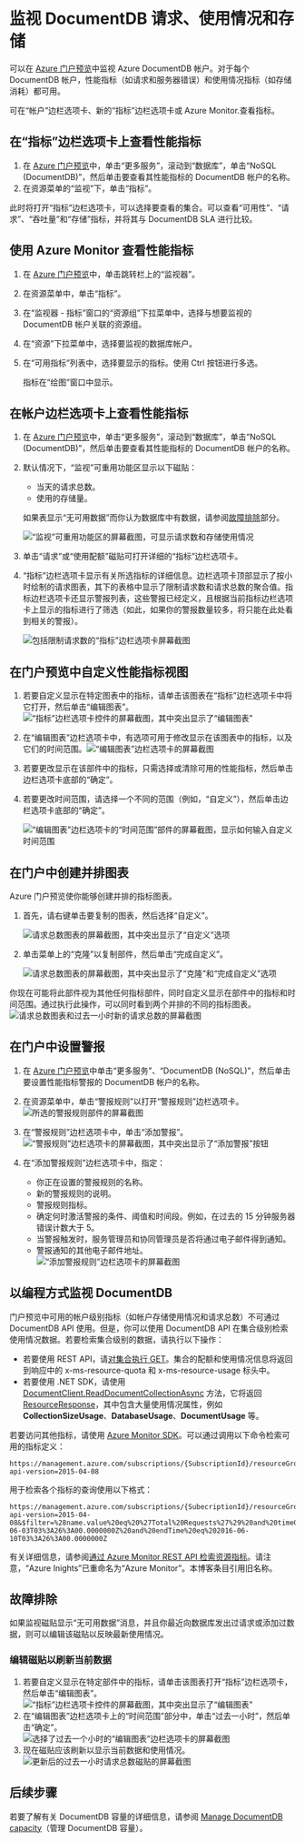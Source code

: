 <properties
    pageTitle="监视 DocumentDB 请求和存储 | Azure"
    description="了解如何监视你的 DocumentDB 帐户的性能指标（如请求和服务器错误）以及使用情况指标（如存储消耗）。"
    services="documentdb"
    documentationcenter=""
    author="mimig1"
    manager="jhubbard"
    editor="cgronlun" />
<tags
    ms.assetid="4c6a2e6f-6e78-48e3-8dc6-f4498b235a9e"
    ms.service="documentdb"
    ms.workload="data-services"
    ms.tgt_pltfrm="na"
    ms.devlang="na"
    ms.topic="article"
    ms.date="12/15/2016"
    wacn.date="01/23/2017"
    ms.author="mimig" />  


# 监视 DocumentDB 请求、使用情况和存储
可以在 [Azure 门户预览](https://portal.azure.cn/)中监视 Azure DocumentDB 帐户。对于每个 DocumentDB 帐户，性能指标（如请求和服务器错误）和使用情况指标（如存储消耗）都可用。

可在“帐户”边栏选项卡、新的“指标”边栏选项卡或 Azure Monitor.查看指标。

## 在“指标”边栏选项卡上查看性能指标
1. 在 [Azure 门户预览](https://portal.azure.cn/)中，单击“更多服务”，滚动到“数据库”，单击“NoSQL \(DocumentDB\)”，然后单击要查看其性能指标的 DocumentDB 帐户的名称。
2. 在资源菜单的“监视”下，单击“指标”。

此时将打开“指标”边栏选项卡，可以选择要查看的集合。可以查看“可用性”、“请求”、“吞吐量”和“存储”指标，并将其与 DocumentDB SLA 进行比较。

## 使用 Azure Monitor 查看性能指标
1. 在 [Azure 门户预览](https://portal.azure.cn/)中，单击跳转栏上的“监视器”。
2. 在资源菜单中，单击“指标”。
3. 在“监视器 - 指标”窗口的“资源组”下拉菜单中，选择与想要监视的 DocumentDB 帐户关联的资源组。
4. 在“资源”下拉菜单中，选择要监视的数据库帐户。
5. 在“可用指标”列表中，选择要显示的指标。使用 Ctrl 按钮进行多选。

    指标在“绘图”窗口中显示。

## 在帐户边栏选项卡上查看性能指标
1. 在 [Azure 门户预览](https://portal.azure.cn/)中，单击“更多服务”，滚动到“数据库”，单击“NoSQL \(DocumentDB\)”，然后单击要查看其性能指标的 DocumentDB 帐户的名称。
2. 默认情况下，“监视”可重用功能区显示以下磁贴：
   
   - 当天的请求总数。
   - 使用的存储量。
   
   如果表显示“无可用数据”而你认为数据库中有数据，请参阅[故障排除](#troubleshooting)部分。
   
   ![“监视”可重用功能区的屏幕截图，可显示请求数和存储使用情况](./media/documentdb-monitor-accounts/documentdb-total-requests-and-usage.png)  

3. 单击“请求”或“使用配额”磁贴可打开详细的“指标”边栏选项卡。
4. “指标”边栏选项卡显示有关所选指标的详细信息。边栏选项卡顶部显示了按小时绘制的请求图表，其下的表格中显示了限制请求数和请求总数的聚合值。指标边栏选项卡还显示警报列表，这些警报已经定义，且根据当前指标边栏选项卡上显示的指标进行了筛选（如此，如果你的警报数量较多，将只能在此处看到相关的警报）。
   
   ![包括限制请求数的“指标”边栏选项卡屏幕截图](./media/documentdb-monitor-accounts/documentdb-metric-blade.png)  


## 在门户预览中自定义性能指标视图
1. 若要自定义显示在特定图表中的指标，请单击该图表在“指标”边栏选项卡中将它打开，然后单击“编辑图表”。![“指标”边栏选项卡控件的屏幕截图，其中突出显示了“编辑图表”](./media/documentdb-monitor-accounts/madocdb3.png)
2. 在“编辑图表”边栏选项卡中，有选项可用于修改显示在该图表中的指标，以及它们的时间范围。![“编辑图表”边栏选项卡的屏幕截图](./media/documentdb-monitor-accounts/madocdb4.png)
3. 若要更改显示在该部件中的指标，只需选择或清除可用的性能指标，然后单击边栏选项卡底部的“确定”。
4. 若要更改时间范围，请选择一个不同的范围（例如，“自定义”），然后单击边栏选项卡底部的“确定”。
   
   ![“编辑图表”边栏选项卡的“时间范围”部件的屏幕截图，显示如何输入自定义时间范围](./media/documentdb-monitor-accounts/madocdb5.png)  


## 在门户中创建并排图表
Azure 门户预览使你能够创建并排的指标图表。

1. 首先，请右键单击要复制的图表，然后选择“自定义”。
   
	![请求总数图表的屏幕截图，其中突出显示了“自定义”选项](./media/documentdb-monitor-accounts/madocdb6.png)  

2. 单击菜单上的“克隆”以复制部件，然后单击“完成自定义”。
   
	![请求总数图表的屏幕截图，其中突出显示了“克隆”和“完成自定义”选项](./media/documentdb-monitor-accounts/madocdb7.png)  


你现在可能将此部件视为其他任何指标部件，同时自定义显示在部件中的指标和时间范围。通过执行此操作，可以同时看到两个并排的不同的指标图表。![请求总数图表和过去一小时新的请求总数的屏幕截图](./media/documentdb-monitor-accounts/madocdb8.png)

## 在门户中设置警报
1. 在 [Azure 门户预览](https://portal.azure.cn/)中单击“更多服务”、“DocumentDB \(NoSQL\)”，然后单击要设置性能指标警报的 DocumentDB 帐户的名称。
2. 在资源菜单中，单击“警报规则”以打开“警报规则”边栏选项卡。  
   ![所选的警报规则部件的屏幕截图](./media/documentdb-monitor-accounts/madocdb10.5.png)
3. 在“警报规则”边栏选项卡中，单击“添加警报”。  
   ![“警报规则”边栏选项卡的屏幕截图，其中突出显示了“添加警报”按钮](./media/documentdb-monitor-accounts/madocdb11.png)
4. 在“添加警报规则”边栏选项卡中，指定：
   
   - 你正在设置的警报规则的名称。
   - 新的警报规则的说明。
   - 警报规则指标。
   - 确定何时激活警报的条件、阈值和时间段。例如，在过去的 15 分钟服务器错误计数大于 5。
   - 当警报触发时，服务管理员和协同管理员是否将通过电子邮件得到通知。
   - 警报通知的其他电子邮件地址。  
     ![“添加警报规则”边栏选项卡的屏幕截图](./media/documentdb-monitor-accounts/madocdb12.png)

## 以编程方式监视 DocumentDB
门户预览中可用的帐户级别指标（如帐户存储使用情况和请求总数）不可通过 DocumentDB API 使用。但是，你可以使用 DocumentDB API 在集合级别检索使用情况数据。若要检索集合级别的数据，请执行以下操作：

- 若要使用 REST API，请[对集合执行 GET](https://msdn.microsoft.com/zh-cn/library/mt489073.aspx)。集合的配额和使用情况信息将返回到响应中的 x-ms-resource-quota 和 x-ms-resource-usage 标头中。
- 若要使用 .NET SDK，请使用 [DocumentClient.ReadDocumentCollectionAsync](https://msdn.microsoft.com/zh-cn/library/microsoft.azure.documents.client.documentclient.readdocumentcollectionasync.aspx) 方法，它将返回 [ResourceResponse](https://msdn.microsoft.com/zh-cn/library/dn799209.aspx)，其中包含大量使用情况属性，例如 **CollectionSizeUsage**、**DatabaseUsage**、**DocumentUsage** 等。

若要访问其他指标，请使用 [Azure Monitor SDK](https://www.nuget.org/packages/Microsoft.Azure.Insights)。可以通过调用以下命令检索可用的指标定义：

    https://management.azure.com/subscriptions/{SubscriptionId}/resourceGroups/{ResourceGroup}/providers/Microsoft.DocumentDb/databaseAccounts/{DocumentDBAccountName}/metricDefinitions?api-version=2015-04-08

用于检索各个指标的查询使用以下格式：

    https://management.azure.com/subscriptions/{SubecriptionId}/resourceGroups/{ResourceGroup}/providers/Microsoft.DocumentDb/databaseAccounts/{DocumentDBAccountName}/metrics?api-version=2015-04-08&$filter=%28name.value%20eq%20%27Total%20Requests%27%29%20and%20timeGrain%20eq%20duration%27PT5M%27%20and%20startTime%20eq%202016-06-03T03%3A26%3A00.0000000Z%20and%20endTime%20eq%202016-06-10T03%3A26%3A00.0000000Z

有关详细信息，请参阅[通过 Azure Monitor REST API 检索资源指标](https://blogs.msdn.microsoft.com/cloud_solution_architect/2016/02/23/retrieving-resource-metrics-via-the-azure-insights-api/)。请注意，“Azure Inights”已重命名为“Azure Monitor”。本博客条目引用旧名称。


## 故障排除<a name="troubleshooting"></a>

如果监视磁贴显示“无可用数据”消息，并且你最近向数据库发出过请求或添加过数据，则可以编辑该磁贴以反映最新使用情况。

### 编辑磁贴以刷新当前数据
1. 若要自定义显示在特定部件中的指标，请单击该图表打开“指标”边栏选项卡，然后单击“编辑图表”。  
   ![“指标”边栏选项卡控件的屏幕截图，其中突出显示了“编辑图表”](./media/documentdb-monitor-accounts/madocdb3.png)
2. 在“编辑图表”边栏选项卡上的“时间范围”部分中，单击“过去一小时”，然后单击“确定”。  
   ![选择了过去一个小时的“编辑图表”边栏选项卡的屏幕截图](./media/documentdb-monitor-accounts/documentdb-no-available-data-past-hour.png)
3. 现在磁贴应该刷新以显示当前数据和使用情况。  
   ![更新后的过去一小时请求总数磁贴的屏幕截图](./media/documentdb-monitor-accounts/documentdb-no-available-data-fixed.png)

## 后续步骤
若要了解有关 DocumentDB 容量的详细信息，请参阅 [Manage DocumentDB capacity](/documentation/articles/documentdb-manage/)（管理 DocumentDB 容量）。

<!---HONumber=Mooncake_0109_2017-->
<!---Update_Description: add content to describe how to view performance metrics by using Azure Monitoring -->
